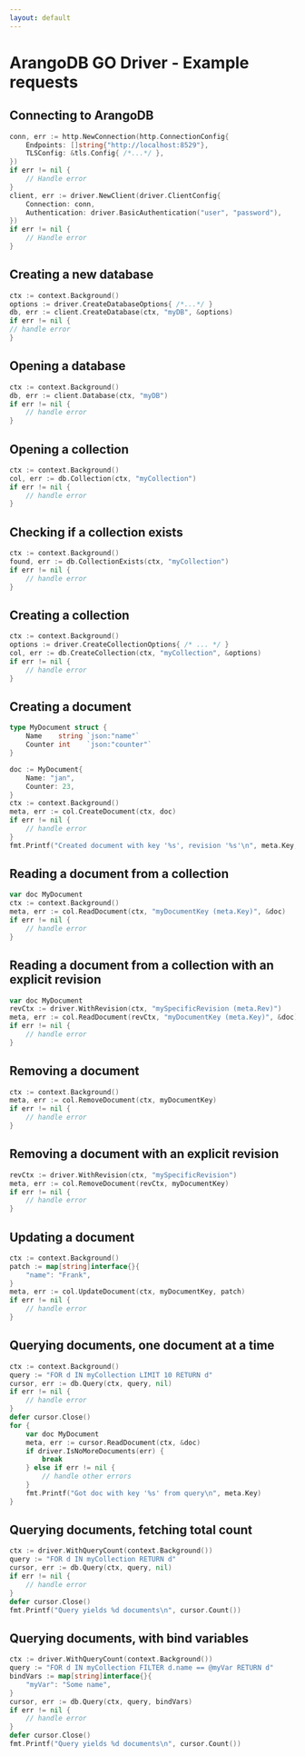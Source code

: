 ```yaml
---
layout: default
---
```

# ArangoDB GO Driver - Example requests 

## Connecting to ArangoDB

```go
conn, err := http.NewConnection(http.ConnectionConfig{
    Endpoints: []string{"http://localhost:8529"},
    TLSConfig: &tls.Config{ /*...*/ },
})
if err != nil {
    // Handle error
}
client, err := driver.NewClient(driver.ClientConfig{
    Connection: conn,
    Authentication: driver.BasicAuthentication("user", "password"),
})
if err != nil {
    // Handle error
}
```

## Creating a new database
```go
ctx := context.Background()
options := driver.CreateDatabaseOptions{ /*...*/ }
db, err := client.CreateDatabase(ctx, "myDB", &options)
if err != nil {
// handle error 
}
```

## Opening a database 

```go
ctx := context.Background()
db, err := client.Database(ctx, "myDB")
if err != nil {
    // handle error 
}
```

## Opening a collection

```go
ctx := context.Background()
col, err := db.Collection(ctx, "myCollection")
if err != nil {
    // handle error 
}
```

## Checking if a collection exists

```go
ctx := context.Background()
found, err := db.CollectionExists(ctx, "myCollection")
if err != nil {
    // handle error 
}
```

## Creating a collection

```go
ctx := context.Background()
options := driver.CreateCollectionOptions{ /* ... */ }
col, err := db.CreateCollection(ctx, "myCollection", &options)
if err != nil {
    // handle error 
}
```

## Creating a document

```go
type MyDocument struct {
    Name    string `json:"name"`
    Counter int    `json:"counter"`
}

doc := MyDocument{
    Name: "jan",
    Counter: 23,
}
ctx := context.Background()
meta, err := col.CreateDocument(ctx, doc)
if err != nil {
    // handle error 
}
fmt.Printf("Created document with key '%s', revision '%s'\n", meta.Key, meta.Rev)
```

## Reading a document from a collection 

```go
var doc MyDocument 
ctx := context.Background()
meta, err := col.ReadDocument(ctx, "myDocumentKey (meta.Key)", &doc)
if err != nil {
    // handle error 
}
```

## Reading a document from a collection with an explicit revision

```go
var doc MyDocument 
revCtx := driver.WithRevision(ctx, "mySpecificRevision (meta.Rev)")
meta, err := col.ReadDocument(revCtx, "myDocumentKey (meta.Key)", &doc)
if err != nil {
    // handle error 
}
```

## Removing a document 

```go
ctx := context.Background()
meta, err := col.RemoveDocument(ctx, myDocumentKey)
if err != nil {
    // handle error 
}
```

## Removing a document with an explicit revision

```go
revCtx := driver.WithRevision(ctx, "mySpecificRevision")
meta, err := col.RemoveDocument(revCtx, myDocumentKey)
if err != nil {
    // handle error 
}
```

## Updating a document 

```go
ctx := context.Background()
patch := map[string]interface{}{
    "name": "Frank",
}
meta, err := col.UpdateDocument(ctx, myDocumentKey, patch)
if err != nil {
    // handle error 
}
```

## Querying documents, one document at a time 

```go
ctx := context.Background()
query := "FOR d IN myCollection LIMIT 10 RETURN d"
cursor, err := db.Query(ctx, query, nil)
if err != nil {
    // handle error 
}
defer cursor.Close()
for {
    var doc MyDocument 
    meta, err := cursor.ReadDocument(ctx, &doc)
    if driver.IsNoMoreDocuments(err) {
        break
    } else if err != nil {
        // handle other errors
    }
    fmt.Printf("Got doc with key '%s' from query\n", meta.Key)
}
```

## Querying documents, fetching total count

```go
ctx := driver.WithQueryCount(context.Background())
query := "FOR d IN myCollection RETURN d"
cursor, err := db.Query(ctx, query, nil)
if err != nil {
    // handle error 
}
defer cursor.Close()
fmt.Printf("Query yields %d documents\n", cursor.Count())
```

## Querying documents, with bind variables

```go
ctx := driver.WithQueryCount(context.Background())
query := "FOR d IN myCollection FILTER d.name == @myVar RETURN d"
bindVars := map[string]interface{}{
    "myVar": "Some name",
}
cursor, err := db.Query(ctx, query, bindVars)
if err != nil {
    // handle error 
}
defer cursor.Close()
fmt.Printf("Query yields %d documents\n", cursor.Count())
```
